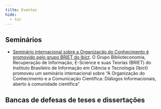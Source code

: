 ```yaml
---
tilte: Eventos
hide:
  - toc
---
```


## Seminários
* [Seminário internacional sobre a Organização do Conhecimento é promovido pelo grupo BRIET do Ibict](https://www.gov.br/ibict/pt-br/central-de-conteudos/noticias-ibict/junho-2022/seminario-internacional-sobre-a-organizacao-do-conhecimento-e-promovido-pelo-grupo-briet-do-ibict). O Grupo Biblioteconomia, Recuperação de Informação, E-Science e suas Teorias (BRIET) do Instituto Brasileiro de Informação em Ciência e Tecnologia (Ibict) promoveu um seminário internacional sobre “A Organização do Conhecimento e a Comunicação Científica: Diálogos Informacionais, aberto à comunidade científica”

## Bancas de defesas de teses e dissertações
